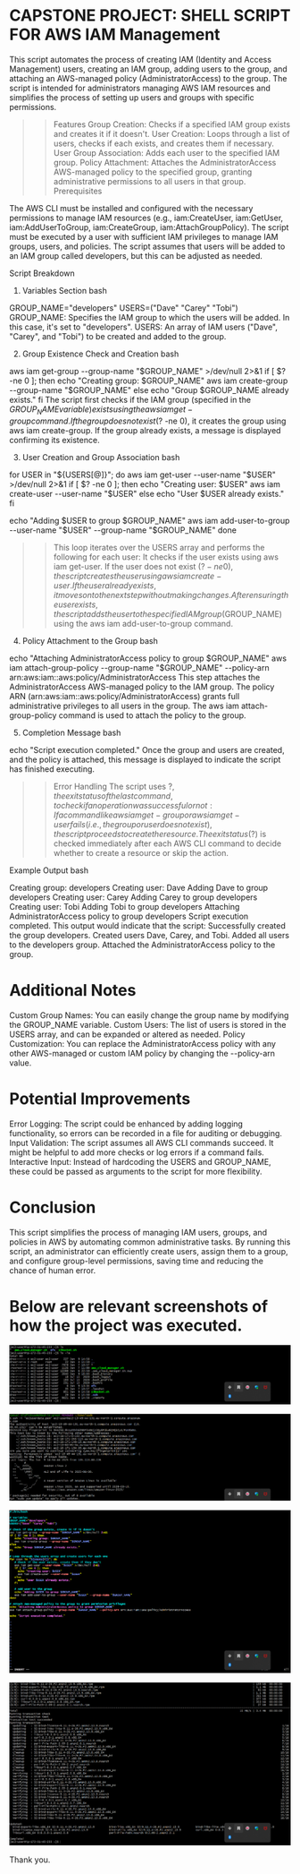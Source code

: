 # CAPSTONE PROJECT: SHELL SCRIPT FOR AWS IAM Management

This script automates the process of creating IAM (Identity and Access Management) users, creating an IAM group, adding users to the group, and attaching an AWS-managed policy (AdministratorAccess) to the group. The script is intended for administrators managing AWS IAM resources and simplifies the process of setting up users and groups with specific permissions.

>> Features
Group Creation: Checks if a specified IAM group exists and creates it if it doesn't.
User Creation: Loops through a list of users, checks if each exists, and creates them if necessary.
User Group Association: Adds each user to the specified IAM group.
Policy Attachment: Attaches the AdministratorAccess AWS-managed policy to the specified group, granting administrative permissions to all users in that group.
Prerequisites

The AWS CLI must be installed and configured with the necessary permissions to manage IAM resources (e.g., iam:CreateUser, iam:GetUser, iam:AddUserToGroup, iam:CreateGroup, iam:AttachGroupPolicy).
The script must be executed by a user with sufficient IAM privileges to manage IAM groups, users, and policies.
The script assumes that users will be added to an IAM group called developers, but this can be adjusted as needed.

Script Breakdown

1. Variables Section
bash

GROUP_NAME="developers"
USERS=("Dave" "Carey" "Tobi")
GROUP_NAME: Specifies the IAM group to which the users will be added. In this case, it's set to "developers".
USERS: An array of IAM users ("Dave", "Carey", and "Tobi") to be created and added to the group.

2. Group Existence Check and Creation
bash

aws iam get-group --group-name "$GROUP_NAME" >/dev/null 2>&1
if [ $? -ne 0 ]; then
   echo "Creating group: $GROUP_NAME"
   aws iam create-group --group-name "$GROUP_NAME"
else
   echo "Group $GROUP_NAME already exists."
fi
The script first checks if the IAM group (specified in the $GROUP_NAME variable) exists using the aws iam get-group command.
If the group does not exist ($? -ne 0), it creates the group using aws iam create-group.
If the group already exists, a message is displayed confirming its existence.

3. User Creation and Group Association
bash

for USER in "${USERS[@]}"; do
   aws iam get-user --user-name "$USER" >/dev/null 2>&1
   if [ $? -ne 0 ]; then
     echo "Creating user: $USER"
     aws iam create-user --user-name "$USER"
   else
     echo "User $USER already exists."
   fi

   echo "Adding $USER to group $GROUP_NAME"
   aws iam add-user-to-group --user-name "$USER" --group-name "$GROUP_NAME"
done

>> This loop iterates over the USERS array and performs the following for each user:
It checks if the user exists using aws iam get-user.
If the user does not exist ($? -ne 0), the script creates the user using aws iam create-user.
If the user already exists, it moves on to the next step without making changes.
After ensuring the user exists, the script adds the user to the specified IAM group ($GROUP_NAME) using the aws iam add-user-to-group command.

4. Policy Attachment to the Group
bash

echo "Attaching AdministratorAccess policy to group $GROUP_NAME"
aws iam attach-group-policy --group-name "$GROUP_NAME" --policy-arn arn:aws:iam::aws:policy/AdministratorAccess
This step attaches the AdministratorAccess AWS-managed policy to the IAM group. The policy ARN (arn:aws:iam::aws:policy/AdministratorAccess) grants full administrative privileges to all users in the group.
The aws iam attach-group-policy command is used to attach the policy to the group.

5. Completion Message
bash

echo "Script execution completed."
Once the group and users are created, and the policy is attached, this message is displayed to indicate the script has finished executing.

>> Error Handling
The script uses $?, the exit status of the last command, to check if an operation was successful or not:
If a command like aws iam get-group or aws iam get-user fails (i.e., the group or user does not exist), the script proceeds to create the resource.
The exit status ($?) is checked immediately after each AWS CLI command to decide whether to create a resource or skip the action.

Example Output
bash

Creating group: developers
Creating user: Dave
Adding Dave to group developers
Creating user: Carey
Adding Carey to group developers
Creating user: Tobi
Adding Tobi to group developers
Attaching AdministratorAccess policy to group developers
Script execution completed.
This output would indicate that the script:
Successfully created the group developers.
Created users Dave, Carey, and Tobi.
Added all users to the developers group.
Attached the AdministratorAccess policy to the group.

# Additional Notes
Custom Group Names: You can easily change the group name by modifying the GROUP_NAME variable.
Custom Users: The list of users is stored in the USERS array, and can be expanded or altered as needed.
Policy Customization: You can replace the AdministratorAccess policy with any other AWS-managed or custom IAM policy by changing the --policy-arn value.

# Potential Improvements
Error Logging: The script could be enhanced by adding logging functionality, so errors can be recorded in a file for auditing or debugging.
Input Validation: The script assumes all AWS CLI commands succeed. It might be helpful to add more checks or log errors if a command fails.
Interactive Input: Instead of hardcoding the USERS and GROUP_NAME, these could be passed as arguments to the script for more flexibility.

# Conclusion
This script simplifies the process of managing IAM users, groups, and policies in AWS by automating common administrative tasks. By running this script, an administrator can efficiently create users, assign them to a group, and configure group-level permissions, saving time and reducing the chance of human error.

# Below are relevant screenshots of how the project was executed.

![aws_cloud_manager](./aws_cloud_manager.png)

![ec2-instance-launch](./ec2-instance-launch.png)

![shell-scripting](./shell-script.png)

![sudo-yum-update](./sudo-yum-update.png)

Thank you.
